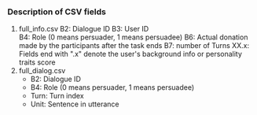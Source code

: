 ### Description of CSV fields

1. full_info.csv
    B2: Dialogue ID
    B3: User ID  
    B4: Role (0 means persuader, 1 means persuadee)
    B6: Actual donation made by the participants after the task ends
    B7: number of Turns 
    XX.x: Fields end with ".x" denote the user's background info or personality traits score
2. full_dialog.csv
    * B2: Dialogue ID
    * B4: Role (0 means persuader, 1 means persuadee) 
    * Turn: Turn index 
    * Unit: Sentence in utterance
    

